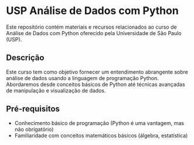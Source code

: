 # USP Análise de Dados com Python

Este repositório contém materiais e recursos relacionados ao curso de Análise de Dados com Python oferecido pela Universidade de São Paulo (USP).

## Descrição

Este curso tem como objetivo fornecer um entendimento abrangente sobre análise de dados usando a linguagem de programação Python. Abordaremos desde conceitos básicos de Python até técnicas avançadas de manipulação e visualização de dados.


## Pré-requisitos

- Conhecimento básico de programação (Python é uma vantagem, mas não obrigatório)
- Familiaridade com conceitos matemáticos básicos (álgebra, estatística)


